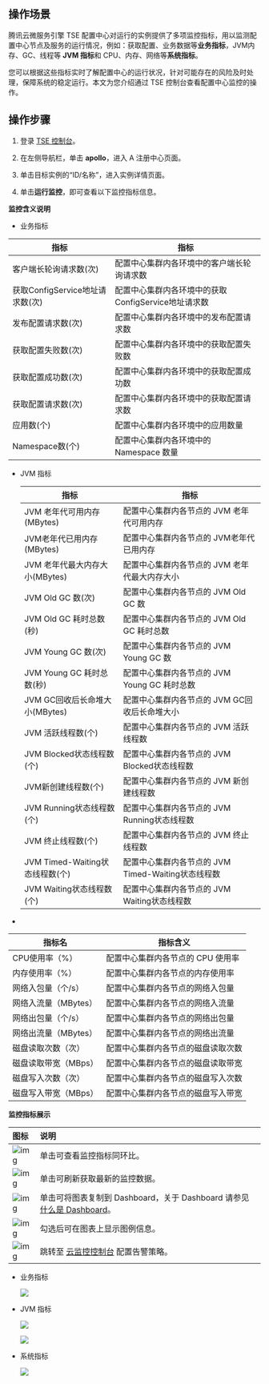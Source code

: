 ## 操作场景

腾讯云微服务引擎 TSE 配置中心对运行的实例提供了多项监控指标，用以监测配置中心节点及服务的运行情况，例如：获取配置、业务数据等**业务指标**，JVM内存、GC、线程等 **JVM 指标**和 CPU、内存、网络等**系统指标**。

您可以根据这些指标实时了解配置中心的运行状况，针对可能存在的风险及时处理，保障系统的稳定运行。本文为您介绍通过 TSE 控制台查看配置中心监控的操作。

## 操作步骤

1. 登录 [TSE 控制台](https://console.cloud.tencent.com/tse)。

2. 在左侧导航栏，单击 **apollo**，进入 A 注册中心页面。

3. 单击目标实例的“ID/名称”，进入实例详情页面。

4. 单击**运行监控**，即可查看以下监控指标信息。

**监控含义说明**

- 业务指标

| 指标                            | 指标                                                |
| ------------------------------- | --------------------------------------------------- |
| 客户端长轮询请求数(次)          | 配置中心集群内各环境中的客户端长轮询请求数          |
| 获取ConfigService地址请求数(次) | 配置中心集群内各环境中的获取ConfigService地址请求数 |
| 发布配置请求数(次)              | 配置中心集群内各环境中的发布配置请求数              |
| 获取配置失败数(次)              | 配置中心集群内各环境中的获取配置失败数              |
| 获取配置成功数(次)              | 配置中心集群内各环境中的获取配置成功数              |
| 获取配置请求数(次)              | 配置中心集群内各环境中的获取配置请求数              |
| 应用数(个)                      | 配置中心集群内各环境中的应用数量                    |
| Namespace数(个)                 | 配置中心集群内各环境中的 Namespace 数量             |

- JVM 指标

  | 指标                            | 指标                                               |
  | ------------------------------- | -------------------------------------------------- |
  | JVM 老年代可用内存(MBytes)      | 配置中心集群内各节点的 JVM 老年代可用内存          |
  | JVM老年代已用内存(MBytes)       | 配置中心集群内各节点的 JVM老年代已用内存           |
  | JVM 老年代最大内存大小(MBytes)  | 配置中心集群内各节点的 JVM 老年代最大内存大小      |
  | JVM Old GC 数(次)               | 配置中心集群内各节点的 JVM Old GC 数               |
  | JVM Old GC 耗时总数(秒)         | 配置中心集群内各节点的 JVM Old GC 耗时总数         |
  | JVM Young GC 数(次)             | 配置中心集群内各节点的 JVM Young GC 数             |
  | JVM Young GC 耗时总数(秒)       | 配置中心集群内各节点的 JVM Young GC 耗时总数       |
  | JVM GC回收后长命堆大小(MBytes)  | 配置中心集群内各节点的 JVM GC回收后长命堆大小      |
  | JVM 活跃线程数(个)              | 配置中心集群内各节点的 JVM 活跃线程数              |
  | JVM Blocked状态线程数(个)       | 配置中心集群内各节点的 JVM Blocked状态线程数       |
  | JVM新创建线程数(个)             | 配置中心集群内各节点的 JVM 新创建线程数            |
  | JVM Running状态线程数(个)       | 配置中心集群内各节点的 JVM Running状态线程数       |
  | JVM 终止线程数(个)              | 配置中心集群内各节点的 JVM 终止线程数              |
  | JVM Timed-Waiting状态线程数(个) | 配置中心集群内各节点的 JVM Timed-Waiting状态线程数 |
  | JVM Waiting状态线程数(个)       | 配置中心集群内各节点的 JVM Waiting状态线程数       |

- 

  | 指标名               | 指标含义                           |
  | -------------------- | ---------------------------------- |
  | CPU使用率（%）       | 配置中心集群内各节点的 CPU 使用率  |
  | 内存使用率（%）      | 配置中心集群内各节点的内存使用率   |
  | 网络入包量（个/s）   | 配置中心集群内各节点的网络入包量   |
  | 网络入流量（MBytes） | 配置中心集群内各节点的网络入流量   |
  | 网络出包量（个/s）   | 配置中心集群内各节点的网络出包量   |
  | 网络出流量（MBytes） | 配置中心集群内各节点的网络出流量   |
  | 磁盘读取次数（次）   | 配置中心集群内各节点的磁盘读取次数 |
  | 磁盘读取带宽（MBps） | 配置中心集群内各节点的磁盘读取带宽 |
  | 磁盘写入次数（次）   | 配置中心集群内各节点的磁盘写入次数 |
  | 磁盘写入带宽（MBps） | 配置中心集群内各节点的磁盘写入带宽 |



**监控指标展示**

| 图标                                                         | 说明                                                         |
| :----------------------------------------------------------- | :----------------------------------------------------------- |
| ![img](https://main.qcloudimg.com/raw/9ba57bbd3b8ef3efc4f687d63d27a46d.png) | 单击可查看监控指标同环比。                                   |
| ![img](https://main.qcloudimg.com/raw/34bdbdbdabb7b5720bf17d78c636a4ad.png) | 单击可刷新获取最新的监控数据。                               |
| ![img](https://main.qcloudimg.com/raw/8f2bf7f4df9ddd959f0ecb69fdda8e4c.png) | 单击可将图表复制到 Dashboard，关于 Dashboard 请参见 [什么是 Dashboard](https://cloud.tencent.com/document/product/248/47161)。 |
| ![img](https://main.qcloudimg.com/raw/af20129df7be46f33ab7d3598f6e9213.png) | 勾选后可在图表上显示图例信息。                               |
| ![img](https://qcloudimg.tencent-cloud.cn/raw/224134bcafe9bf23d6142c0c065b2501.png) | 跳转至 [云监控控制台](https://console.cloud.tencent.com/monitor/policylist) 配置告警策略。 |

- 业务指标

  ![](https://qcloudimg.tencent-cloud.cn/raw/0118811a6eacc668acee45e4ae78f910.png)

- JVM 指标

  ![](https://qcloudimg.tencent-cloud.cn/raw/a314a168de0047a544ebdc14733a0f89.png)

  ![](https://qcloudimg.tencent-cloud.cn/raw/6571ed6369eb2e16398cca2d9661f34b.png)

- 系统指标

  ![](https://qcloudimg.tencent-cloud.cn/raw/b0bf6355de71556c767fa7e8fa5c8fb4.png)

